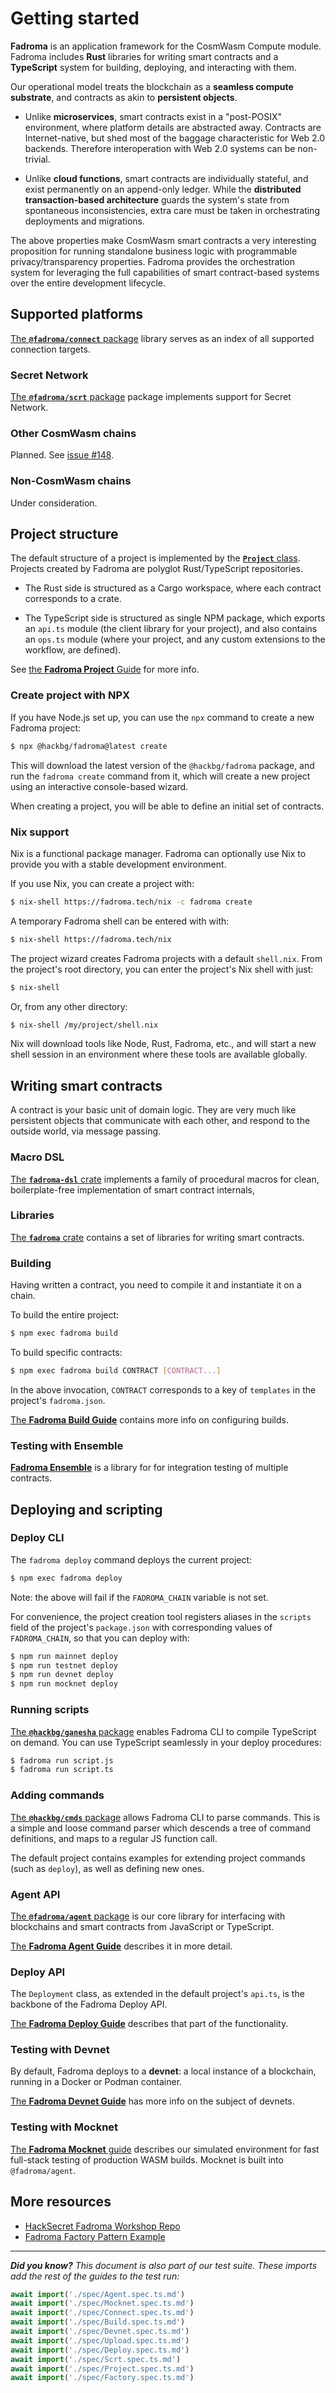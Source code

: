 # Getting started

**Fadroma** is an application framework for the CosmWasm Compute module.
Fadroma includes **Rust** libraries for writing smart contracts and a
**TypeScript** system for building, deploying, and interacting with them.

Our operational model treats the blockchain as a **seamless compute substrate**,
and contracts as akin to **persistent objects**.

* Unlike **microservices**, smart contracts exist in a "post-POSIX"
  environment, where platform details are abstracted away. Contracts
  are Internet-native, but shed most of the baggage characteristic for
  Web 2.0 backends. Therefore interoperation with Web 2.0 systems can be non-trivial.

* Unlike **cloud functions**, smart contracts are individually stateful,
  and exist permanently on an append-only ledger. While the
  **distributed transaction-based architecture** guards the system's state from
  spontaneous inconsistencies, extra care must be taken in orchestrating deployments
  and migrations.

The above properties make CosmWasm smart contracts a very interesting proposition
for running standalone business logic with programmable privacy/transparency properties.
Fadroma provides the orchestration system for leveraging the full capabilities of
smart contract-based systems over the entire development lifecycle.

## Supported platforms

[The **`@fadroma/connect`** package](./connect.html) library
serves as an index of all supported connection targets.

### Secret Network

[The **`@fadroma/scrt`** package](./scrt.html)
package implements support for Secret Network.

### Other CosmWasm chains

Planned. See [issue #148](https://github.com/hackbg/fadroma/issues/148).

### Non-CosmWasm chains

Under consideration.

## Project structure

The default structure of a project is implemented by the
[**`Project`** class](project.html).
Projects created by Fadroma are polyglot Rust/TypeScript repositories.

* The Rust side is structured as a Cargo workspace,
  where each contract corresponds to a crate.

* The TypeScript side is structured as single NPM package,
  which exports an `api.ts` module (the client library for your project),
  and also contains an `ops.ts` module (where your project, and any custom
  extensions to the workflow, are defined).

See [the **Fadroma Project** Guide](project.html) for more info.

### Create project with NPX

If you have Node.js set up, you can use the `npx` command to create a new Fadroma project:

```sh
$ npx @hackbg/fadroma@latest create
```

This will download the latest version of the `@hackbg/fadroma` package,
and run the `fadroma create` command from it, which will create a new project
using an interactive console-based wizard.

When creating a project, you will be able to define an initial set of contracts.

### Nix support

Nix is a functional package manager. Fadroma can optionally
use Nix to provide you with a stable development environment.

If you use Nix, you can create a project with:

```sh
$ nix-shell https://fadroma.tech/nix -c fadroma create
```

A temporary Fadroma shell can be entered with with:

```sh
$ nix-shell https://fadroma.tech/nix
```

The project wizard creates Fadroma projects with a default `shell.nix`.
From the project's root directory, you can enter the project's Nix shell
with just:

```sh
$ nix-shell
```

Or, from any other directory:

```sh
$ nix-shell /my/project/shell.nix
```

Nix will download tools like Node, Rust, Fadroma, etc., and will start a
new shell session in an environment where these tools are available globally.

## Writing smart contracts

A contract is your basic unit of domain logic.
They are very much like persistent objects
that communicate with each other, and
respond to the outside world,
via message passing.

### Macro DSL

[The **`fadroma-dsl`** crate](https://docs.rs/fadroma-dsl/latest/fadroma_dsl)
implements a family of procedural macros for clean, boilerplate-free implementation
of smart contract internals,

### Libraries

[The **`fadroma`** crate](https://docs.rs/fadroma/latest/fadroma) contains
a set of libraries for writing smart contracts.

### Building

Having written a contract, you need to compile it and instantiate it on a chain.

To build the entire project:

```sh
$ npm exec fadroma build
```

To build specific contracts:

```sh
$ npm exec fadroma build CONTRACT [CONTRACT...]
```

In the above invocation, `CONTRACT` corresponds to a key of `templates` in
the project's `fadroma.json`.

[The **Fadroma Build Guide**](build.html) contains more info on configuring builds.

### Testing with Ensemble

[**Fadroma Ensemble**](https://docs.rs/fadroma/latest/fadroma/ensemble/index.html)
is a library for for integration testing of multiple contracts.

## Deploying and scripting

### Deploy CLI

The `fadroma deploy` command deploys the current project:

```sh
$ npm exec fadroma deploy
```

Note: the above will fail if the `FADROMA_CHAIN` variable
is not set.

For convenience, the project creation tool registers aliases
in the `scripts` field of the project's `package.json` with
corresponding values of `FADROMA_CHAIN`, so that you can deploy with:

```sh
$ npm run mainnet deploy
$ npm run testnet deploy
$ npm run devnet deploy
$ npm run mocknet deploy
```

### Running scripts

[The **`@hackbg/ganesha`** package](https://github.com/hackbg/ganesha)
enables Fadroma CLI to compile TypeScript on demand. You can use TypeScript
seamlessly in your deploy procedures:

```sh
$ fadroma run script.js
$ fadroma run script.ts
```

### Adding commands

[The **`@hackbg/cmds`** package](https://github.com/hackbg/toolbox/blob/main/cmds/cmds.ts)
allows Fadroma CLI to parse commands. This is a simple and loose command parser which
descends a tree of command definitions, and maps to a regular JS function call.

The default project contains examples for extending project commands (such as `deploy`),
as well as defining new ones.

### Agent API

[The **`@fadroma/agent`** package](/ts/modules/_fadroma_agent.html) is our core library
for interfacing with blockchains and smart contracts from JavaScript or TypeScript.

[The **Fadroma Agent Guide**](agent.html) describes it in more detail.

### Deploy API

The `Deployment` class, as extended in the default project's `api.ts`,
is the backbone of the Fadroma Deploy API.

[The **Fadroma Deploy Guide**](deploy.html) describes that part of the functionality.

### Testing with Devnet

By default, Fadroma deploys to a **devnet**: a local instance of
a blockchain, running in a Docker or Podman container.

[The **Fadroma Devnet Guide**](devnet.html) has more info
on the subject of devnets.

### Testing with Mocknet

[The **Fadroma Mocknet** guide](mocknet.html) describes
our simulated environment for fast full-stack testing of production WASM builds.
Mocknet is built into `@fadroma/agent`.

## More resources

* [HackSecret Fadroma Workshop Repo](https://github.com/hackbg/fadroma-workshop)
* [Fadroma Factory Pattern Example](factory.html)

---

***Did you know?** This document is also part of our test suite.
These imports add the rest of the guides to the test run:*

```typescript
await import('./spec/Agent.spec.ts.md')
await import('./spec/Mocknet.spec.ts.md')
await import('./spec/Connect.spec.ts.md')
await import('./spec/Build.spec.ts.md')
await import('./spec/Devnet.spec.ts.md')
await import('./spec/Upload.spec.ts.md')
await import('./spec/Deploy.spec.ts.md')
await import('./spec/Scrt.spec.ts.md')
await import('./spec/Project.spec.ts.md')
await import('./spec/Factory.spec.ts.md')
```
